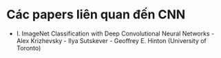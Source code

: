 # Các papers liên quan đến CNN
* I. ImageNet Classification with Deep Convolutional Neural Networks - Alex Krizhevsky - Ilya Sutskever - Geoffrey E. Hinton (University of Toronto)
